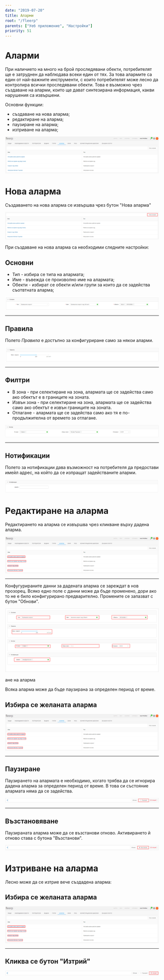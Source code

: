 ```yaml
---
date: "2019-07-20"
title: Аларми
root: "/fleerp"
parents: ["Уеб приложение", "Настройки"]
priority: 51
---
```


# Аларми

При наличието на много на брой проследявани обекти, потребителят ще е затруднен да наблюдава всеки един от тях.
За това алармите са един от най-важните инструменти, с които потребителят може лесно да контролира всички
проследявани обекти. Това е възможно чрез създаване на аларми, които ще дават синтезирана информация, какви нарушения са 
извършени. 

Основни функции:
- създаване на нова аларма;
- редактиране на аларма; 
- паузиране на аларма;
- изтриване на аларма;

![alarms](./images/alarms-bg.png)

# Нова аларма

Създаването на нова аларма се извършва чрез бутон "Нова аларма"

![alarms](./images/new-alarm-bg.png)

При създаване на нова аларма са необходими следните настройки:

## Основни

- Тип - избира се типа на алармата;
- Име - въвежда се произволно име на алармата;
- Обекти - избират се обекти и/или групи за които да се задейства съотвтната аларма;

![alarms](./images/general-bg.png)

---

## Правила

Полето *Правила* е достъпно за конфигуриране само за някои аларми. 

![alarms](./images/rules-bg.png)

---

## Филтри

- В зона - при селектиране на зона, алармата ще се задейства само ако обектът е в границите на зоната.
- Извън зона - при селектиране на зона, алармата ще се задейства само ако обектът е извън границите на зоната.
- Отлагане - алармата ще се задейства само ако тя е по-продължителна от времето за отлагане. 

![alarms](./images/filters-bg.png)

---

## Нотификации

Полето за нотификации дава възможност на потребителя да предостави имейл адрес, на който да се изпращат
задействаните аларми.

![alarms](./images/notifications-bg.png)


# Редактиране на аларма

Редактирането на аларма се извършва чрез кликване върху дадена аларма.

![alarms](./images/edit-alarm-bg.png)

---

Конфугурираните данни за дадената аларма се зареждат в нов прозорец.
Всяко едно поле с данни може да бъде променено, дори ако то не е било конфигурирано предварително.
Промените се запазват с бутон "Обнови".

![alarms](./images/edit-settings-bg.png)

ане на аларма 

Всяка аларма може да бъде паузирана за определен период от време.

## Избира се желаната аларма

![alarms](./images/suspend-alarm-bg.png)

---

## Паузиране

Паузирането на алармата е необходимо, когато трябва да се игнорира дадена аларма за определен период от време.
В това си състояние алармата няма да се задейства. 

![alarms](./images/suspend-button-bg.png)

---

## Възстановяване

Паузираната аларма може да се възстанови отново. Активирането й отново става с бутона "Възстанови". 

![alarms](./images/resume-button-bg.png)

# Изтриване на аларма

Лесно може да се изтрие вече създадена аларма: 

## Избира се желаната аларма

![alarms](./images/delete-alarm-bg.png)

---

## Кликва се бутон "Изтрий"

![alarms](./images/delete-button-bg.png)
